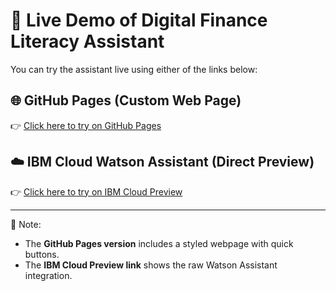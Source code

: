 # 🔗 Live Demo of Digital Finance Literacy Assistant

You can try the assistant live using either of the links below:

## 🌐 GitHub Pages (Custom Web Page)
👉 [Click here to try on GitHub Pages](https://komalrathod27.github.io/Finance-Assistant-model/)

## ☁️ IBM Cloud Watson Assistant (Direct Preview)
👉 [Click here to try on IBM Cloud Preview](https://web-chat.global.assistant.watson.appdomain.cloud/preview.html?backgroundImageURL=https%3A%2F%2Feu-gb.assistant.watson.cloud.ibm.com%2Fpublic%2Fimages%2Fupx-04465dc7-6fc8-4a04-9254-2f4bf51d40b4%3A%3A300f2f6a-2fe0-48bf-8f6d-3b17df3cea77&integrationID=cbbc838a-defc-481c-b215-8e082f9eded1&region=eu-gb&serviceInstanceID=04465dc7-6fc8-4a04-9254-2f4bf51d40b4)

---

📌 Note:  
- The **GitHub Pages version** includes a styled webpage with quick buttons.  
- The **IBM Cloud Preview link** shows the raw Watson Assistant integration.
